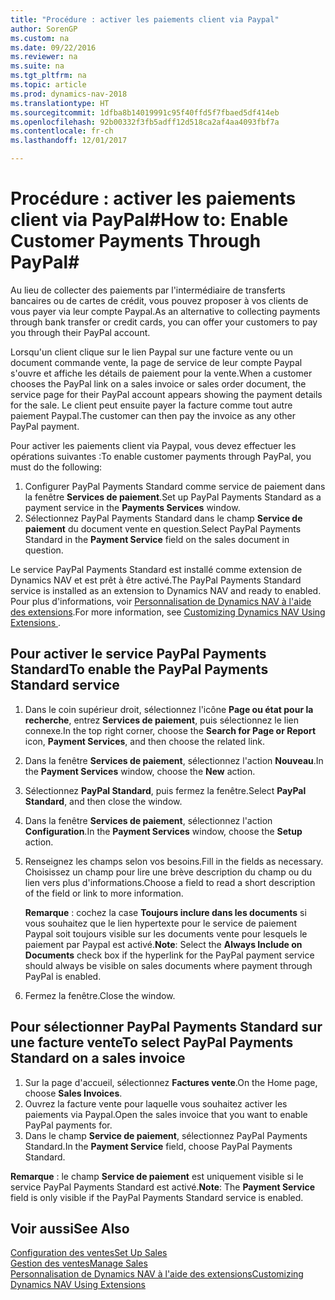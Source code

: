 ```yaml
---
title: "Procédure : activer les paiements client via Paypal"
author: SorenGP
ms.custom: na
ms.date: 09/22/2016
ms.reviewer: na
ms.suite: na
ms.tgt_pltfrm: na
ms.topic: article
ms.prod: dynamics-nav-2018
ms.translationtype: HT
ms.sourcegitcommit: 1dfba8b14019991c95f40ffd5f7fbaed5df414eb
ms.openlocfilehash: 92b00332f3fb5adff12d518ca2af4aa4093fbf7a
ms.contentlocale: fr-ch
ms.lasthandoff: 12/01/2017

---
```


# <a name="how-to-enable-customer-payments-through-paypal"></a><span data-ttu-id="719b1-102">Procédure : activer les paiements client via PayPal#</span><span class="sxs-lookup"><span data-stu-id="719b1-102">How to: Enable Customer Payments Through PayPal#</span></span>
<span data-ttu-id="719b1-103">Au lieu de collecter des paiements par l'intermédiaire de transferts bancaires ou de cartes de crédit, vous pouvez proposer à vos clients de vous payer via leur compte Paypal.</span><span class="sxs-lookup"><span data-stu-id="719b1-103">As an alternative to collecting payments through bank transfer or credit cards, you can offer your customers to pay you through their PayPal account.</span></span>

<span data-ttu-id="719b1-104">Lorsqu'un client clique sur le lien Paypal sur une facture vente ou un document commande vente, la page de service de leur compte Paypal s'ouvre et affiche les détails de paiement pour la vente.</span><span class="sxs-lookup"><span data-stu-id="719b1-104">When a customer chooses the PayPal link on a sales invoice or sales order document, the service page for their PayPal account appears showing the payment details for the sale.</span></span> <span data-ttu-id="719b1-105">Le client peut ensuite payer la facture comme tout autre paiement Paypal.</span><span class="sxs-lookup"><span data-stu-id="719b1-105">The customer can then pay the invoice as any other PayPal payment.</span></span>

<span data-ttu-id="719b1-106">Pour activer les paiements client via Paypal, vous devez effectuer les opérations suivantes :</span><span class="sxs-lookup"><span data-stu-id="719b1-106">To enable customer payments through PayPal, you must do the following:</span></span>

1. <span data-ttu-id="719b1-107">Configurer PayPal Payments Standard comme service de paiement dans la fenêtre **Services de paiement**.</span><span class="sxs-lookup"><span data-stu-id="719b1-107">Set up PayPal Payments Standard as a payment service in the **Payments Services** window.</span></span>
2. <span data-ttu-id="719b1-108">Sélectionnez PayPal Payments Standard dans le champ **Service de paiement** du document vente en question.</span><span class="sxs-lookup"><span data-stu-id="719b1-108">Select PayPal Payments Standard in the **Payment Service** field on the sales document in question.</span></span>

<span data-ttu-id="719b1-109">Le service PayPal Payments Standard est installé comme extension de Dynamics NAV et est prêt à être activé.</span><span class="sxs-lookup"><span data-stu-id="719b1-109">The PayPal Payments Standard service is installed as an extension to Dynamics NAV and ready to enabled.</span></span> <span data-ttu-id="719b1-110">Pour plus d'informations, voir [Personnalisation de Dynamics NAV à l'aide des extensions](ui-extensions.md).</span><span class="sxs-lookup"><span data-stu-id="719b1-110">For more information, see [Customizing Dynamics NAV Using Extensions ](ui-extensions.md).</span></span>

## <a name="to-enable-the-paypal-payments-standard-service"></a><span data-ttu-id="719b1-111">Pour activer le service PayPal Payments Standard</span><span class="sxs-lookup"><span data-stu-id="719b1-111">To enable the PayPal Payments Standard service</span></span>
1. <span data-ttu-id="719b1-112">Dans le coin supérieur droit, sélectionnez l'icône **Page ou état pour la recherche**, entrez **Services de paiement**, puis sélectionnez le lien connexe.</span><span class="sxs-lookup"><span data-stu-id="719b1-112">In the top right corner, choose the **Search for Page or Report** icon, **Payment Services**, and then choose the related link.</span></span>  
2. <span data-ttu-id="719b1-113">Dans la fenêtre **Services de paiement**, sélectionnez l'action **Nouveau**.</span><span class="sxs-lookup"><span data-stu-id="719b1-113">In the **Payment Services** window, choose the **New** action.</span></span>
3. <span data-ttu-id="719b1-114">Sélectionnez **PayPal Standard**, puis fermez la fenêtre.</span><span class="sxs-lookup"><span data-stu-id="719b1-114">Select **PayPal Standard**, and then close the window.</span></span>
4. <span data-ttu-id="719b1-115">Dans la fenêtre **Services de paiement**, sélectionnez l'action **Configuration**.</span><span class="sxs-lookup"><span data-stu-id="719b1-115">In the **Payment Services** window, choose the **Setup** action.</span></span>
5. <span data-ttu-id="719b1-116">Renseignez les champs selon vos besoins.</span><span class="sxs-lookup"><span data-stu-id="719b1-116">Fill in the fields as necessary.</span></span> <span data-ttu-id="719b1-117">Choisissez un champ pour lire une brève description du champ ou du lien vers plus d'informations.</span><span class="sxs-lookup"><span data-stu-id="719b1-117">Choose a field to read a short description of the field or link to more information.</span></span>

    <span data-ttu-id="719b1-118">**Remarque** : cochez la case **Toujours inclure dans les documents** si vous souhaitez que le lien hypertexte pour le service de paiement Paypal soit toujours visible sur les documents vente pour lesquels le paiement par Paypal est activé.</span><span class="sxs-lookup"><span data-stu-id="719b1-118">**Note**: Select the **Always Include on Documents** check box if the hyperlink for the PayPal payment service should always be visible on sales documents where payment through PayPal is enabled.</span></span>

6. <span data-ttu-id="719b1-119">Fermez la fenêtre.</span><span class="sxs-lookup"><span data-stu-id="719b1-119">Close the window.</span></span>

## <a name="to-select-paypal-payments-standard-on-a-sales-invoice"></a><span data-ttu-id="719b1-120">Pour sélectionner PayPal Payments Standard sur une facture vente</span><span class="sxs-lookup"><span data-stu-id="719b1-120">To select PayPal Payments Standard on a sales invoice</span></span>
1. <span data-ttu-id="719b1-121">Sur la page d'accueil, sélectionnez **Factures vente**.</span><span class="sxs-lookup"><span data-stu-id="719b1-121">On the Home page, choose **Sales Invoices**.</span></span>
2. <span data-ttu-id="719b1-122">Ouvrez la facture vente pour laquelle vous souhaitez activer les paiements via Paypal.</span><span class="sxs-lookup"><span data-stu-id="719b1-122">Open the sales invoice that you want to enable PayPal payments for.</span></span>
3. <span data-ttu-id="719b1-123">Dans le champ **Service de paiement**, sélectionnez PayPal Payments Standard.</span><span class="sxs-lookup"><span data-stu-id="719b1-123">In the **Payment Service** field, choose PayPal Payments Standard.</span></span>

<span data-ttu-id="719b1-124">**Remarque** : le champ **Service de paiement** est uniquement visible si le service PayPal Payments Standard est activé.</span><span class="sxs-lookup"><span data-stu-id="719b1-124">**Note**: The **Payment Service** field is only visible if the PayPal Payments Standard service is enabled.</span></span>   

## <a name="see-also"></a><span data-ttu-id="719b1-125">Voir aussi</span><span class="sxs-lookup"><span data-stu-id="719b1-125">See Also</span></span>  
[<span data-ttu-id="719b1-126">Configuration des ventes</span><span class="sxs-lookup"><span data-stu-id="719b1-126">Set Up Sales</span></span>](sales-setup-sales.md)  
[<span data-ttu-id="719b1-127">Gestion des ventes</span><span class="sxs-lookup"><span data-stu-id="719b1-127">Manage Sales</span></span>](sales-manage-sales.md)  
[<span data-ttu-id="719b1-128">Personnalisation de Dynamics NAV à l'aide des extensions</span><span class="sxs-lookup"><span data-stu-id="719b1-128">Customizing Dynamics NAV Using Extensions</span></span>](ui-extensions.md)


